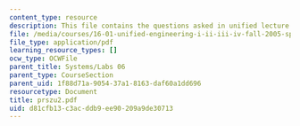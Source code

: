 ```yaml
---
content_type: resource
description: This file contains the questions asked in unified lecture.
file: /media/courses/16-01-unified-engineering-i-ii-iii-iv-fall-2005-spring-2006/d81cfb13c3acddb9ee90209a9de30713_prszu2.pdf
file_type: application/pdf
learning_resource_types: []
ocw_type: OCWFile
parent_title: Systems/Labs 06
parent_type: CourseSection
parent_uid: 1f88d71a-9054-37a1-8163-daf60a1dd696
resourcetype: Document
title: prszu2.pdf
uid: d81cfb13-c3ac-ddb9-ee90-209a9de30713
---
```

